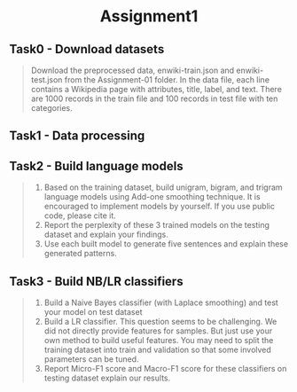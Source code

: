 # <center> Assignment1 </center>

## Task0 - Download datasets
> Download the preprocessed data, enwiki-train.json and enwiki-test.json from the Assignment-01 folder. In the data file, each line contains a Wikipedia page with attributes, title, label, and text. There are 1000 records in the train file and 100 records in test file with ten categories.



## Task1 - Data processing

## Task2 - Build language models

> 1) Based on the training dataset, build unigram, bigram, and trigram language models using Add-one smoothing technique. It is encouraged to implement models by yourself. If you use public code, please cite it.
> 2) Report the perplexity of these 3 trained models on the testing dataset and explain your findings. 
> 3) Use each built model to generate five sentences and explain these generated patterns.


## Task3 - Build NB/LR classifiers

> 1) Build a Naive Bayes classifier (with Laplace smoothing) and test your model on test dataset
> 2) Build a LR classifier. This question seems to be challenging. We did not directly provide features for samples. But just use your own method to build useful features. You may need to split the training dataset into train and validation so that some involved parameters can be tuned. 
> 3) Report Micro-F1 score and Macro-F1 score for these classifiers on testing dataset explain our results.
